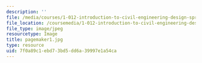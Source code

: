 ```yaml
---
description: ''
file: /media/courses/1-012-introduction-to-civil-engineering-design-spring-2002/7f0a89c1ebd73bd5dd6a39997e1a54ca_pagemaker1.jpg
file_location: /coursemedia/1-012-introduction-to-civil-engineering-design-spring-2002/7f0a89c1ebd73bd5dd6a39997e1a54ca_pagemaker1.jpg
file_type: image/jpeg
resourcetype: Image
title: pagemaker1.jpg
type: resource
uid: 7f0a89c1-ebd7-3bd5-dd6a-39997e1a54ca
---
```

